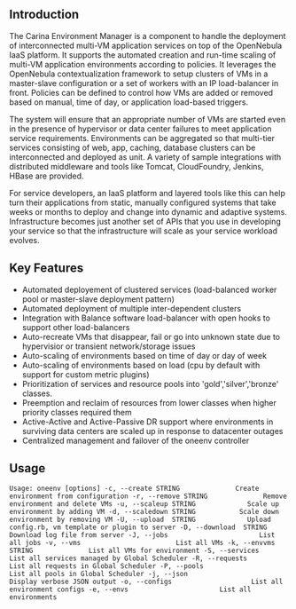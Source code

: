 Introduction
------------

The Carina Environment Manager is a component to handle the 
deployment of interconnected multi-VM application services on top of the 
OpenNebula IaaS platform. It supports the automated creation and run-time 
scaling of multi-VM application environments according to policies.  It 
leverages the OpenNebula contextualization framework to setup clusters of VMs 
in a master-slave configuration or a set of workers with an IP load-balancer 
in front. Policies can be defined to control how VMs are added or removed 
based on manual, time of day, or application load-based triggers.

The system will ensure that an appropriate number of VMs are started even
in the presence of hypervisor or data center failures to meet application
service requirements.  Environments can be aggregated so that multi-tier 
services consisting of web, app, caching, database clusters can be 
interconnected and deployed as unit. A variety of  sample integrations with 
distributed middleware and tools like Tomcat, CloudFoundry, Jenkins, HBase 
are provided.

For service developers, an IaaS platform and layered tools like this can help
turn their applications from static, manually configured systems that take 
weeks or months to deploy and change into dynamic and adaptive systems. 
Infrastructure becomes just another set of APIs that you use in developing 
your service so that the infrastructure will scale as your service 
workload evolves.

Key Features
------------

* Automated deployement of clustered services (load-balanced worker pool or master-slave deployment pattern)
* Automated deployment of multiple inter-dependent clusters 
* Integration with Balance software load-balancer with open hooks to support other load-balancers
* Auto-recreate VMs that disappear, fail or go into unknown state due to hypervisior or transient network/storage issues
* Auto-scaling of environments based on time of day or day of week
* Auto-scaling of environments based on load (cpu by default with support for custom metric plugins)
* Prioritization of services and resource pools into 'gold','silver','bronze' classes.  
* Preemption and reclaim of resources from lower classes when higher priority classes required them
* Active-Active and Active-Passive DR support where environments in surviving data centers are scaled up in response to datacenter outages 
* Centralized management and failover of the oneenv controller

Usage
-----
`
Usage: oneenv [options]
    -c, --create STRING              Create environment from configuration
    -r, --remove STRING              Remove environment and delete VMs
    -u, --scaleup STRING             Scale up environment by adding VM
    -d, --scaledown STRING           Scale down environment by removing VM
    -U, --upload  STRING             Upload config.rb, vm template or plugin to server
    -D, --download  STRING           Download log file from server
    -J, --jobs                       List all jobs
    -v, --vms                        List all VMs
    -k, --envvms STRING              List all VMs for environment
    -S, --services                   List all services managed by Global Scheduler
    -R, --requests                   List all requests in Global Scheduler
    -P, --pools                      List all pools in Global Scheduler
    -j, --json                       Display verbose JSON output
    -o, --configs                    List all environment configs
    -e, --envs                       List all environments
`


